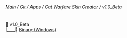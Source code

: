 ﻿###### [Main](https://pikakid98.github.io) / [Git](https://git-pikakid98.github.io) / [Apps](https://git-pikakid98.github.io/apps) / [Cat Warfare Skin Creator](https://git-pikakid98.github.io/apps/cat-warfare-skin-creator) / v1.0_Beta
<h1></h1>

📂 v1.0_Beta
\
|____📄 [Binary (Windows)](https://github.com/Git-Pikakid98/cat-warfare-skin-creator/releases/download/v1.0/Cat.Warfare.Skin.Creator.V1.0.0.Beta.7z)
